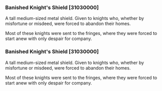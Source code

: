 ### Banished Knight's Shield [31030000]

A tall medium-sized metal shield. Given to knights who, whether by misfortune or misdeed, were forced to abandon their homes.

Most of these knights were sent to the fringes, where they were forced to start anew with only despair for company.### Banished Knight's Shield [31030000]

A tall medium-sized metal shield. Given to knights who, whether by misfortune or misdeed, were forced to abandon their homes.

Most of these knights were sent to the fringes, where they were forced to start anew with only despair for company.